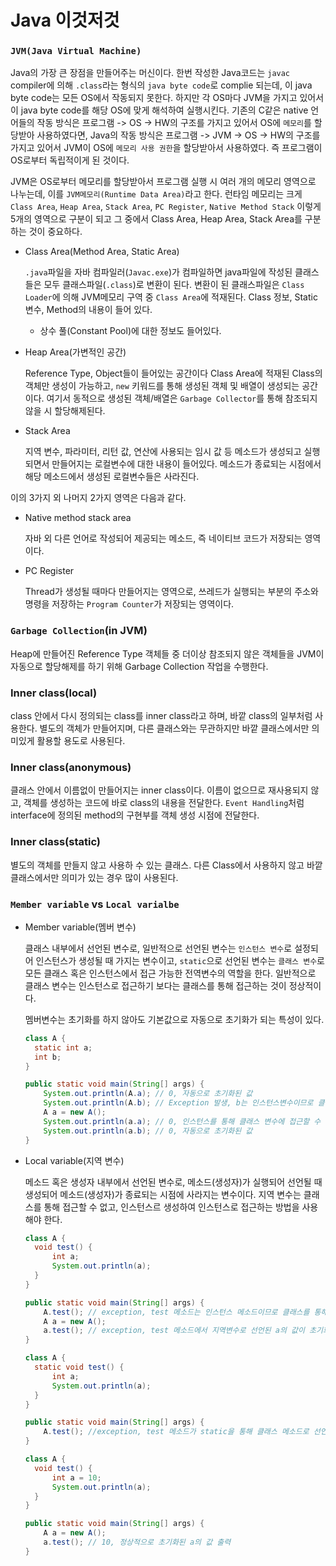 # Java 이것저것

### `JVM(Java Virtual Machine)`

Java의 가장 큰 장점을 만들어주는 머신이다. 한번 작성한 Java코드는 `javac` compiler에 의해 `.class`라는 형식의 `java byte code`로 complie 되는데, 이 java byte code는 모든 OS에서 작동되지 못한다. 하지만 각 OS마다 JVM을 가지고 있어서 이 java byte code를 해당 OS에 맞게 해석하여 실행시킨다. 기존의 C같은 native 언어들의 작동 방식은 프로그램 -> OS -> HW의 구조를 가지고 있어서 OS에 `메모리`를 할당받아 사용하였다면, Java의 작동 방식은 프로그램 -> JVM -> OS -> HW의 구조를 가지고 있어서 JVM이 OS에 `메모리 사용 권한`을 할당받아서 사용하였다. 즉 프로그램이 OS로부터 독립적이게 된 것이다.

JVM은 OS로부터 메모리를 할당받아서 프로그램 실행 시 여러 개의 메모리 영역으로 나누는데, 이를 `JVM메모리(Runtime Data Area)`라고 한다. 런타임 메모리는 크게 `Class Area`, `Heap Area`, `Stack Area`, `PC Register`, `Native Method Stack` 이렇게 5개의 영역으로 구분이 되고 그 중에서 Class Area, Heap Area, Stack Area를 구분하는 것이 중요하다.

- Class Area(Method Area, Static Area)

  `.java`파일을 자바 컴파일러(`Javac.exe`)가 컴파일하면 java파일에 작성된 클래스들은 모두 클래스파일(`.class`)로 변환이 된다. 변환이 된 클래스파일은 `Class Loader`에 의해 JVM메모리 구역 중 `Class Area`에 적재된다. Class 정보, Static 변수, Method의 내용이 들어 있다.

  - 상수 풀(Constant Pool)에 대한 정보도 들어있다.

- Heap Area(가변적인 공간)

  Reference Type, Object들이 들어있는 공간이다 Class Area에 적재된 Class의 객체만 생성이 가능하고, `new` 키워드를 통해 생성된 객체 및 배열이 생성되는 공간이다. 여기서 동적으로 생성된 객체/배열은 `Garbage Collector`를 통해 참조되지 않을 시 할당해제된다.

- Stack Area

  지역 변수, 파라미터, 리턴 값, 연산에 사용되는 임시 값 등 메소드가 생성되고 실행되면서 만들어지는 로컬변수에 대한 내용이 들어있다. 메소드가 종료되는 시점에서 해당 메소드에서 생성된 로컬변수들은 사라진다.

이의 3가지 외 나머지 2가지 영역은 다음과 같다.

- Native method stack area

  자바 외 다른 언어로 작성되어 제공되는 메소드, 즉 네이티브 코드가 저장되는 영역이다. 

- PC Register

  Thread가 생성될 때마다 만들어지는 영역으로, 쓰레드가 실행되는 부분의 주소와 명령을 저장하는 `Program Counter`가 저장되는 영역이다.



### `Garbage Collection`(in JVM)

Heap에 만들어진 Reference Type 객체들 중 더이상 참조되지 않은 객체들을 JVM이 자동으로 할당해제를 하기 위해 Garbage Collection 작업을 수행한다.



### Inner class(local)

class 안에서 다시 정의되는 class를 inner class라고 하며, 바깥 class의 일부처럼 사용한다. 별도의 객체가 만들어지며, 다른 클래스와는 무관하지만 바깥 클래스에서만 의미있게 활용할 용도로 사용된다.

### Inner class(anonymous)

클래스 안에서 이름없이 만들어지는 inner class이다. 이름이 없으므로 재사용되지 않고, 객체를 생성하는 코드에 바로 class의 내용을 전달한다. `Event Handling`처럼 interface에 정의된 method의 구현부를 객체 생성 시점에 전달한다.

### Inner class(static)

별도의 객체를 만들지 않고 사용하 수 있는 클래스. 다른 Class에서 사용하지 않고 바깥 클래스에서만 의미가 있는 경우 많이 사용된다.



### `Member variable` vs `Local varialbe`

- Member variable(멤버 변수)

  클래스 내부에서 선언된 변수로, 일반적으로 선언된 변수는 `인스턴스 변수`로 설정되어 인스턴스가 생성될 때 가지는 변수이고, `static`으로 선언된 변수는 `클래스 변수`로 모든 클래스 혹은 인스턴스에서 접근 가능한 전역변수의 역할을 한다. 일반적으로 클래스 변수는 인스턴스로 접근하기 보다는 클래스를 통해 접근하는 것이 정상적이다.

  멤버변수는 초기화를 하지 않아도 기본값으로 자동으로 초기화가 되는 특성이 있다.

  ```java
  class A {
  	static int a;
  	int b;
  }
  
  public static void main(String[] args) {
      System.out.println(A.a); // 0, 자동으로 초기화된 값
      System.out.println(A.b); // Exception 발생, b는 인스턴스변수이므로 클래스명을 통해 접근할 수 없다.
      A a = new A();
      System.out.println(a.a); // 0, 인스턴스를 통해 클래스 변수에 접근할 수 있다.
      System.out.println(a.b); // 0, 자동으로 초기화된 값
  }
  ```

  

- Local variable(지역 변수)

  메소드 혹은 생성자 내부에서 선언된 변수로, 메소드(생성자)가 실행되어 선언될 때 생성되어 메소드(생성자)가 종료되는 시점에 사라지는 변수이다. 지역 변수는 클래스를 통해 접근할 수 없고, 인스턴스르 생성하여 인스턴스로 접근하는 방법을 사용해야 한다.

  ```java
  class A {
  	void test() {
  		int a;
  		System.out.println(a);
  	}
  }
  
  public static void main(String[] args) {
      A.test(); // exception, test 메소드는 인스턴스 메소드이므로 클래스를 통해 호출할 수 없다.
      A a = new A();
      a.test(); // exception, test 메소드에서 지역변수로 선언된 a의 값이 초기화되지 않았다.
  }
  ```

  ```java
  class A {
  	static void test() {
  		int a;
  		System.out.println(a);
  	}
  }
  
  public static void main(String[] args) {
      A.test(); //exception, test 메소드가 static을 통해 클래스 메소드로 선언되었으므로 클래스를 통해 접근할 수 있으나 지역변수로 선언된 a의 값이 초기화되지 않았다.
  }
  ```

  ```java
  class A {
  	void test() {
  		int a = 10;
  		System.out.println(a);
  	}
  }
  
  public static void main(String[] args) {
      A a = new A();
      a.test(); // 10, 정상적으로 초기화된 a의 값 출력
  }
  ```

  

